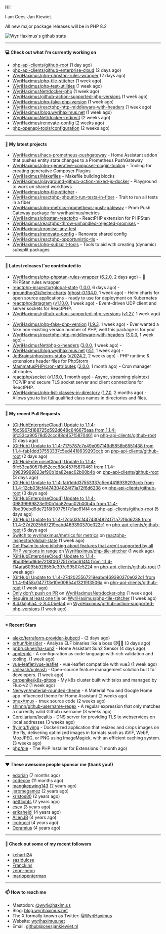 Hi!

I am Cees-Jan Kiewiet.

All new major package releases will be in PHP 8.2

![WyriHaximus's github stats](https://github-readme-stats.vercel.app/api?username=WyriHaximus&show_icons=true)

---

#### 💻 Check out what I'm currently working on

- [php-api-clients/github-root](https://github.com/php-api-clients/github-root) (1 day ago)
- [php-api-clients/github-enterprise-cloud](https://github.com/php-api-clients/github-enterprise-cloud) (2 days ago)
- [WyriHaximus/php-phpstan-rules-wrapper](https://github.com/WyriHaximus/php-phpstan-rules-wrapper) (2 days ago)
- [WyriHaximus/php-tile-stitcher](https://github.com/WyriHaximus/php-tile-stitcher) (1 week ago)
- [WyriHaximus/php-test-utilities](https://github.com/WyriHaximus/php-test-utilities) (1 week ago)
- [WyriHaximusNet/docker-php](https://github.com/WyriHaximusNet/docker-php) (1 week ago)
- [WyriHaximus/github-action-supported-php-versions](https://github.com/WyriHaximus/github-action-supported-php-versions) (1 week ago)
- [WyriHaximus/php-fake-php-version](https://github.com/WyriHaximus/php-fake-php-version) (1 week ago)
- [WyriHaximus/reactphp-http-middleware-with-headers](https://github.com/WyriHaximus/reactphp-http-middleware-with-headers) (1 week ago)
- [WyriHaximus/blog.wyrihaximus.net](https://github.com/WyriHaximus/blog.wyrihaximus.net) (1 week ago)
- [WyriHaximusNet/docker-redirect](https://github.com/WyriHaximusNet/docker-redirect) (2 weeks ago)
- [WyriHaximus/renovate-config](https://github.com/WyriHaximus/renovate-config) (2 weeks ago)
- [php-openapi-tools/configuration](https://github.com/php-openapi-tools/configuration) (2 weeks ago)

---

#### 🌱 My latest projects

- [WyriHaximus/hacs-prometheus-pushgateway](https://github.com/WyriHaximus/hacs-prometheus-pushgateway) - Home Assistant addon that pushes entity state changes to a Prometheus PushGateway
- [WyriHaximus/php-generative-composer-plugin-tooling](https://github.com/WyriHaximus/php-generative-composer-plugin-tooling) - Tooling for creating generative Composer Plugins
- [WyriHaximus/Makefiles](https://github.com/WyriHaximus/Makefiles) - Makefile building blocks
- [WyriHaximus/playground-github-action-mixed-js-docker](https://github.com/WyriHaximus/playground-github-action-mixed-js-docker) - Playground to work on shared workflows
- [WyriHaximus/php-tile-stitcher](https://github.com/WyriHaximus/php-tile-stitcher) - 
- [WyriHaximus/reactphp-phpunit-run-tests-in-fiber](https://github.com/WyriHaximus/reactphp-phpunit-run-tests-in-fiber) - Trait to run all tests in a fiber
- [WyriHaximus/php-metrics-prometheus-push-gateway](https://github.com/WyriHaximus/php-metrics-prometheus-push-gateway) - Prom Push Gateway package for wyrihaximus/metrics
- [WyriHaximus/phpstan-reactphp](https://github.com/WyriHaximus/phpstan-reactphp) - ReactPHP extension for PHPStan
- [WyriHaximus/reactphp-throw-unhandled-rejected-promises](https://github.com/WyriHaximus/reactphp-throw-unhandled-rejected-promises) - 
- [WyriHaximus/promise-any-test](https://github.com/WyriHaximus/promise-any-test) - 
- [WyriHaximus/renovate-config](https://github.com/WyriHaximus/renovate-config) - Renovate shared config
- [WyriHaximus/reactphp-opportunistic-tls](https://github.com/WyriHaximus/reactphp-opportunistic-tls) - 
- [WyriHaximus/php-subsplit-tools](https://github.com/WyriHaximus/php-subsplit-tools) - Tools to aid with creating (dynamic) subsplit packages

---

#### 🔭 Latest releases I've contributed to

- [WyriHaximus/php-phpstan-rules-wrapper](https://github.com/WyriHaximus/php-phpstan-rules-wrapper) ([6.2.0](https://github.com/WyriHaximus/php-phpstan-rules-wrapper/releases/tag/6.2.0), 2 days ago) - 🌯 PHPStan rules wrapper
- [reactphp-inspector/global-state](https://github.com/reactphp-inspector/global-state) ([1.0.0](https://github.com/reactphp-inspector/global-state/releases/tag/1.0.0), 6 days ago) - 
- [groundhog2k/helm-charts](https://github.com/groundhog2k/helm-charts) ([ghost-0.134.0](https://github.com/groundhog2k/helm-charts/releases/tag/ghost-0.134.0), 1 week ago) - Helm charts for open source applications - ready to use for deployment on Kubernetes
- [reactphp/datagram](https://github.com/reactphp/datagram) ([v1.10.0](https://github.com/reactphp/datagram/releases/tag/v1.10.0), 1 week ago) - Event-driven UDP client and server sockets for ReactPHP.
- [WyriHaximus/github-action-supported-php-versions](https://github.com/WyriHaximus/github-action-supported-php-versions) ([v1.27](https://github.com/WyriHaximus/github-action-supported-php-versions/releases/tag/v1.27), 1 week ago) - 
- [WyriHaximus/php-fake-php-version](https://github.com/WyriHaximus/php-fake-php-version) ([1.9.3](https://github.com/WyriHaximus/php-fake-php-version/releases/tag/1.9.3), 1 week ago) - Ever wanted a fake non-existing version number of PHP, well this package is for you!
- [WyriHaximus/reactphp-http-middleware-with-headers](https://github.com/WyriHaximus/reactphp-http-middleware-with-headers) ([3.0.0](https://github.com/WyriHaximus/reactphp-http-middleware-with-headers/releases/tag/3.0.0), 1 week ago) - 
- [WyriHaximusNet/php-x-headers](https://github.com/WyriHaximusNet/php-x-headers) ([3.0.0](https://github.com/WyriHaximusNet/php-x-headers/releases/tag/3.0.0), 1 week ago) - 
- [WyriHaximus/blog.wyrihaximus.net](https://github.com/WyriHaximus/blog.wyrihaximus.net) ([r51](https://github.com/WyriHaximus/blog.wyrihaximus.net/releases/tag/r51), 1 week ago) - 
- [JetBrains/phpstorm-stubs](https://github.com/JetBrains/phpstorm-stubs) ([v2024.2](https://github.com/JetBrains/phpstorm-stubs/releases/tag/v2024.2), 2 weeks ago) - PHP runtime &amp; extensions header files for PhpStorm
- [MammatusPHP/cron-attributes](https://github.com/MammatusPHP/cron-attributes) ([2.0.0](https://github.com/MammatusPHP/cron-attributes/releases/tag/2.0.0), 1 month ago) - Cron manager attributes
- [reactphp/socket](https://github.com/reactphp/socket) ([v1.16.0](https://github.com/reactphp/socket/releases/tag/v1.16.0), 1 month ago) - Async, streaming plaintext TCP/IP and secure TLS socket server and client connections for ReactPHP.
- [WyriHaximus/php-list-classes-in-directory](https://github.com/WyriHaximus/php-list-classes-in-directory) ([1.7.0](https://github.com/WyriHaximus/php-list-classes-in-directory/releases/tag/1.7.0), 2 months ago) - Allows you to list full qualified class names in directories and files.

---

#### 🔨 My recent Pull Requests

- [[GitHubEnterpriseCloud] Update to 1.1.4-f6c5967d188725d592d648c646675aaa from 1.1.4-6fc53ca80578d52ccc88d457f5870461](https://github.com/php-api-clients/github-root/pull/1288) on [php-api-clients/github-root](https://github.com/php-api-clients/github-root) (2 days ago)
- [[GitHub] Update to 1.1.4-7175787c7e49e097149d5858b6551438 from 1.1.4-fab1ddd37553337c5ed4418939293ccb](https://github.com/php-api-clients/github-root/pull/1287) on [php-api-clients/github-root](https://github.com/php-api-clients/github-root) (2 days ago)
- [[GitHubEnterpriseCloud] Update to 1.1.4-6fc53ca80578d52ccc88d457f5870461 from 1.1.4-09839999823ef90b1da82eac02b00b4b](https://github.com/php-api-clients/github-root/pull/1286) on [php-api-clients/github-root](https://github.com/php-api-clients/github-root) (3 days ago)
- [[GitHub] Update to 1.1.4-fab1ddd37553337c5ed4418939293ccb from 1.1.4-12cb03fcf4474304824f71a72f6d6238](https://github.com/php-api-clients/github-root/pull/1285) on [php-api-clients/github-root](https://github.com/php-api-clients/github-root) (3 days ago)
- [[GitHubEnterpriseCloud] Update to 1.1.4-09839999823ef90b1da82eac02b00b4b from 1.1.4-9bd39ebd9de7218f0077517e1ac614f4](https://github.com/php-api-clients/github-root/pull/1284) on [php-api-clients/github-root](https://github.com/php-api-clients/github-root) (5 days ago)
- [[GitHub] Update to 1.1.4-12cb03fcf4474304824f71a72f6d6238 from 1.1.4-27d2025567219eabd469390370e022c1](https://github.com/php-api-clients/github-root/pull/1283) on [php-api-clients/github-root](https://github.com/php-api-clients/github-root) (5 days ago)
- [Switch to wyrihaximus/metrics for metrics](https://github.com/reactphp-inspector/global-state/pull/2) on [reactphp-inspector/global-state](https://github.com/reactphp-inspector/global-state) (1 week ago)
- [Get Psalm to stop bitching about features that aren&#39;t supported by all PHP versions in range](https://github.com/WyriHaximus/php-tile-stitcher/pull/13) on [WyriHaximus/php-tile-stitcher](https://github.com/WyriHaximus/php-tile-stitcher) (1 week ago)
- [[GitHubEnterpriseCloud] Update to 1.1.4-9bd39ebd9de7218f0077517e1ac614f4 from 1.1.4-f14afa6095b928550e397c99507c5224](https://github.com/php-api-clients/github-root/pull/1282) on [php-api-clients/github-root](https://github.com/php-api-clients/github-root) (1 week ago)
- [[GitHub] Update to 1.1.4-27d2025567219eabd469390370e022c1 from 1.1.4-9458c0477f3e10e00654df3219f3506a](https://github.com/php-api-clients/github-root/pull/1281) on [php-api-clients/github-root](https://github.com/php-api-clients/github-root) (1 week ago)
- [Only don&#39;t push on PR](https://github.com/WyriHaximusNet/docker-php/pull/251) on [WyriHaximusNet/docker-php](https://github.com/WyriHaximusNet/docker-php) (1 week ago)
- [Require at least one tile](https://github.com/WyriHaximus/php-tile-stitcher/pull/12) on [WyriHaximus/php-tile-stitcher](https://github.com/WyriHaximus/php-tile-stitcher) (1 week ago)
- [8.4.0alpha4 =&gt; 8.4.0beta4](https://github.com/WyriHaximus/github-action-supported-php-versions/pull/56) on [WyriHaximus/github-action-supported-php-versions](https://github.com/WyriHaximus/github-action-supported-php-versions) (1 week ago)

---

#### ⭐ Recent Stars

- [alekc/terraform-provider-kubectl](https://github.com/alekc/terraform-provider-kubectl) -  (2 days ago)
- [orhun/binsider](https://github.com/orhun/binsider) - Analyze ELF binaries like a boss 😼🕵️‍♂️ (3 days ago)
- [pnbruckner/ha-sun2](https://github.com/pnbruckner/ha-sun2) - Home Assistant Sun2 Sensor (4 days ago)
- [apple/pkl](https://github.com/apple/pkl) - A configuration as code language with rich validation and tooling. (1 week ago)
- [vue-leaflet/vue-leaflet](https://github.com/vue-leaflet/vue-leaflet) - vue-leaflet compatible with vue3 (1 week ago)
- [Unleash/unleash](https://github.com/Unleash/unleash) - Open-source feature management solution built for developers. (1 week ago)
- [carpenike/k8s-gitops](https://github.com/carpenike/k8s-gitops) - My k8s cluster built with talos and managed by Flux-v2 (1 week ago)
- [Nerwyn/material-rounded-theme](https://github.com/Nerwyn/material-rounded-theme) - A Material You and Google Home app influenced theme for Home Assistant (2 weeks ago)
- [tmux/tmux](https://github.com/tmux/tmux) - tmux source code (2 weeks ago)
- [shinnn/github-username-regex](https://github.com/shinnn/github-username-regex) - A regular expression that only matches a currently valid Github username (3 weeks ago)
- [Corollarium/localtls](https://github.com/Corollarium/localtls) - DNS server for providing TLS to webservices on local addresses (3 weeks ago)
- [flyimg/flyimg](https://github.com/flyimg/flyimg) - Dockerized application that resizes and crops images on the fly, delivering optimized images in formats such as AVIF, WebP, MozJPEG, or PNG using ImageMagick, with an efficient caching system. (3 weeks ago)
- [php/pie](https://github.com/php/pie) - The PHP Installer for Extensions (1 month ago)

---

#### ❤️ These awesome people sponsor me (thank you!)

- [edorian](https://github.com/edorian) (7 months ago)
- [codecov](https://github.com/codecov) (11 months ago)
- [mangkepwing143](https://github.com/mangkepwing143) (2 years ago)
- [jeromegamez](https://github.com/jeromegamez) (2 years ago)
- [kristos80](https://github.com/kristos80) (2 years ago)
- [getflights](https://github.com/getflights) (2 years ago)
- [csev](https://github.com/csev) (3 years ago)
- [erikaheidi](https://github.com/erikaheidi) (4 years ago)
- [AllenJB](https://github.com/AllenJB) (4 years ago)
- [lcobucci](https://github.com/lcobucci) (4 years ago)
- [Ocramius](https://github.com/Ocramius) (4 years ago)

---

#### 👯 Check out some of my recent followers

- [kcharfi24](https://github.com/kcharfi24)
- [sazidulcse](https://github.com/sazidulcse)
- [Franckins](https://github.com/Franckins)
- [zeon-neon](https://github.com/zeon-neon)
- [mariopenterman](https://github.com/mariopenterman)

---

#### 📫 How to reach me

- Mastodon: [@wyri@haxim.us](https://toot-toot.wyrihaxim.us/@wyri)
- Blog: [blog.wyrihaximus.net](https://blog.wyrihaximus.net/)
- The X formally known as Twitter: [@WyriHaximus](https://twitter.com/WyriHaximus)
- Website: [wyrihaximus.net](https://wyrihaximus.net/)
- Email: [github@ceesjankiewiet.nl](mailto:github@ceesjankiewiet.nl)
